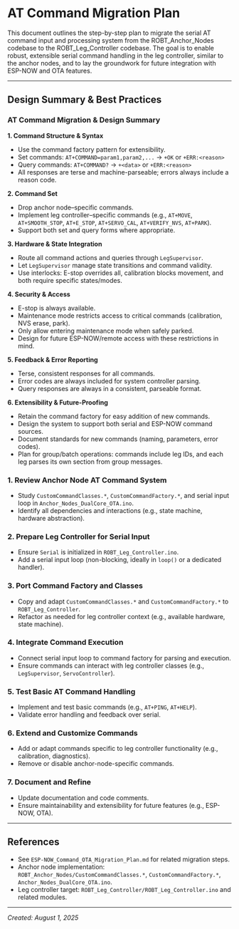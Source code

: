 # AT Command Migration Plan

This document outlines the step-by-step plan to migrate the serial AT command input and processing system from the ROBT_Anchor_Nodes codebase to the ROBT_Leg_Controller codebase. The goal is to enable robust, extensible serial command handling in the leg controller, similar to the anchor nodes, and to lay the groundwork for future integration with ESP-NOW and OTA features.

---


## Design Summary & Best Practices

### AT Command Migration & Design Summary

**1. Command Structure & Syntax**
- Use the command factory pattern for extensibility.
- Set commands: `AT+COMMAND=param1,param2,...` → `+OK` or `+ERR:<reason>`
- Query commands: `AT+COMMAND?` → `+<data>` or `+ERR:<reason>`
- All responses are terse and machine-parseable; errors always include a reason code.

**2. Command Set**
- Drop anchor node–specific commands.
- Implement leg controller–specific commands (e.g., `AT+MOVE`, `AT+SMOOTH_STOP`, `AT+E_STOP`, `AT+SERVO_CAL`, `AT+VERIFY_NVS`, `AT+PARK`).
- Support both set and query forms where appropriate.

**3. Hardware & State Integration**
- Route all command actions and queries through `LegSupervisor`.
- Let `LegSupervisor` manage state transitions and command validity.
- Use interlocks: E-stop overrides all, calibration blocks movement, and both require specific states/modes.

**4. Security & Access**
- E-stop is always available.
- Maintenance mode restricts access to critical commands (calibration, NVS erase, park).
- Only allow entering maintenance mode when safely parked.
- Design for future ESP-NOW/remote access with these restrictions in mind.

**5. Feedback & Error Reporting**
- Terse, consistent responses for all commands.
- Error codes are always included for system controller parsing.
- Query responses are always in a consistent, parseable format.

**6. Extensibility & Future-Proofing**
- Retain the command factory for easy addition of new commands.
- Design the system to support both serial and ESP-NOW command sources.
- Document standards for new commands (naming, parameters, error codes).
- Plan for group/batch operations: commands include leg IDs, and each leg parses its own section from group messages.


### 1. Review Anchor Node AT Command System
- Study `CustomCommandClasses.*`, `CustomCommandFactory.*`, and serial input loop in `Anchor_Nodes_DualCore_OTA.ino`.
- Identify all dependencies and interactions (e.g., state machine, hardware abstraction).

### 2. Prepare Leg Controller for Serial Input
- Ensure `Serial` is initialized in `ROBT_Leg_Controller.ino`.
- Add a serial input loop (non-blocking, ideally in `loop()` or a dedicated handler).

### 3. Port Command Factory and Classes
- Copy and adapt `CustomCommandClasses.*` and `CustomCommandFactory.*` to `ROBT_Leg_Controller`.
- Refactor as needed for leg controller context (e.g., available hardware, state machine).

### 4. Integrate Command Execution
- Connect serial input loop to command factory for parsing and execution.
- Ensure commands can interact with leg controller classes (e.g., `LegSupervisor`, `ServoController`).

### 5. Test Basic AT Command Handling
- Implement and test basic commands (e.g., `AT+PING`, `AT+HELP`).
- Validate error handling and feedback over serial.

### 6. Extend and Customize Commands
- Add or adapt commands specific to leg controller functionality (e.g., calibration, diagnostics).
- Remove or disable anchor-node-specific commands.

### 7. Document and Refine
- Update documentation and code comments.
- Ensure maintainability and extensibility for future features (e.g., ESP-NOW, OTA).

---

## References
- See `ESP-NOW_Command_OTA_Migration_Plan.md` for related migration steps.
- Anchor node implementation: `ROBT_Anchor_Nodes/CustomCommandClasses.*`, `CustomCommandFactory.*`, `Anchor_Nodes_DualCore_OTA.ino`.
- Leg controller target: `ROBT_Leg_Controller/ROBT_Leg_Controller.ino` and related modules.

---

*Created: August 1, 2025*
